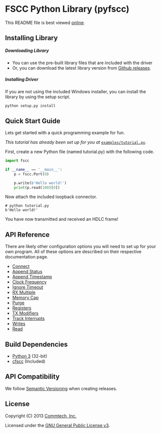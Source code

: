# FSCC Python Library (pyfscc)
This README file is best viewed [online](http://github.com/commtech/pyfscc/).

## Installing Library

##### Downloading Library
- You can use the pre-built library files that are included with the driver
- Or, you can download the latest library version from
[Github releases](https://github.com/commtech/pyfscc/releases).


##### Installing Driver
If you are not using the included Windows installer, you can install the library
by using the setup script.

```
python setup.py install
```


## Quick Start Guide

Lets get started with a quick programming example for fun.

_This tutorial has already been set up for you at_ 
[`examples/tutorial.py`](https://github.com/commtech/pyfscc/tree/master/examples/tutorial.py).

First, create a new Python file (named tutorial.py) with the following code.

```python
import fscc

if __name__ == '__main__':
    p = fscc.Port(0)

    p.write(b'Hello world!')
    print(p.read(100)[0])
```

Now attach the included loopback connector.

```
# python tutorial.py
b'Hello world!'
```

You have now transmitted and received an HDLC frame! 


## API Reference

There are likely other configuration options you will need to set up for your 
own program. All of these options are described on their respective documentation page.

- [Connect](https://github.com/commtech/pyfscc/blob/master/docs/connect.md)
- [Append Status](https://github.com/commtech/pyfscc/blob/master/docs/append-status.md)
- [Append Timestamp](https://github.com/commtech/pyfscc/blob/master/docs/append-timestamp.md)
- [Clock Frequency](https://github.com/commtech/pyfscc/blob/master/docs/clock-frequency.md)
- [Ignore Timeout](https://github.com/commtech/pyfscc/blob/master/docs/ignore-timeout.md)
- [RX Multiple](https://github.com/commtech/pyfscc/blob/master/docs/rx-multiple.md)
- [Memory Cap](https://github.com/commtech/pyfscc/blob/master/docs/memory-cap.md)
- [Purge](https://github.com/commtech/pyfscc/blob/master/docs/purge.md)
- [Registers](https://github.com/commtech/pyfscc/blob/master/docs/registers.md)
- [TX Modifiers](https://github.com/commtech/pyfscc/blob/master/docs/tx-modifiers.md)
- [Track Interrupts](https://github.com/commtech/pyfscc/blob/master/docs/track-interrupts.md)
- [Writes](https://github.com/commtech/pyfscc/blob/master/docs/write.md)
- [Read](https://github.com/commtech/pyfscc/blob/master/docs/read.md)


## Build Dependencies
- [Python 3](http://www.python.org/download/) (32-bit)
- [cfscc](https://github.com/commtech/cfscc/) (Included)


## API Compatibility
We follow [Semantic Versioning](http://semver.org/) when creating releases.


## License

Copyright (C) 2013 [Commtech, Inc.](http://commtech-fastcom.com)

Licensed under the [GNU General Public License v3](http://www.gnu.org/licenses/gpl.txt).
